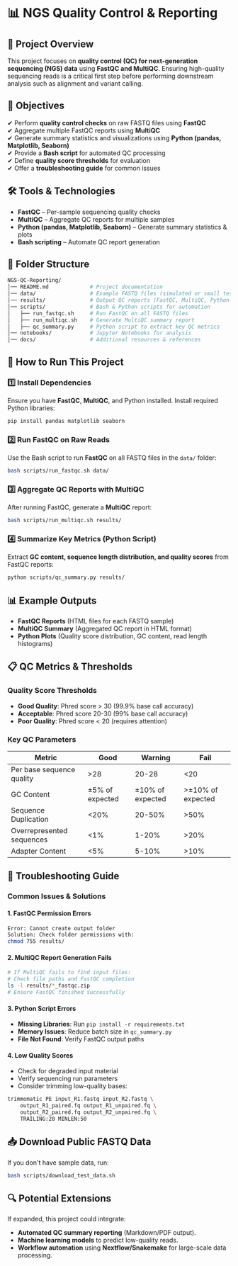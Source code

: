 # 📊 NGS Quality Control & Reporting

## 📌 Project Overview  
This project focuses on **quality control (QC) for next-generation sequencing (NGS) data** using **FastQC and MultiQC**. Ensuring high-quality sequencing reads is a critical first step before performing downstream analysis such as alignment and variant calling.

## 🔹 Objectives  
✔ Perform **quality control checks** on raw FASTQ files using **FastQC**  
✔ Aggregate multiple FastQC reports using **MultiQC**  
✔ Generate summary statistics and visualizations using **Python (pandas, Matplotlib, Seaborn)**  
✔ Provide a **Bash script** for automated QC processing  
✔ Define **quality score thresholds** for evaluation  
✔ Offer a **troubleshooting guide** for common issues  

## 🛠 Tools & Technologies  
- **FastQC** – Per-sample sequencing quality checks  
- **MultiQC** – Aggregate QC reports for multiple samples  
- **Python (pandas, Matplotlib, Seaborn)** – Generate summary statistics & plots  
- **Bash scripting** – Automate QC report generation  

## 📂 Folder Structure  
```bash
NGS-QC-Reporting/
│── README.md             # Project documentation
│── data/                 # Example FASTQ files (simulated or small test data)
│── results/              # Output QC reports (FastQC, MultiQC, Python summaries)
│── scripts/              # Bash & Python scripts for automation
│   ├── run_fastqc.sh     # Run FastQC on all FASTQ files
│   ├── run_multiqc.sh    # Generate MultiQC summary report
│   ├── qc_summary.py     # Python script to extract key QC metrics
│── notebooks/            # Jupyter Notebooks for analysis
│── docs/                 # Additional resources & references
```

## 🔹 How to Run This Project  
### **1️⃣ Install Dependencies**  
Ensure you have **FastQC**, **MultiQC**, and Python installed. Install required Python libraries:  
```bash
pip install pandas matplotlib seaborn
```

### **2️⃣ Run FastQC on Raw Reads**  
Use the Bash script to run **FastQC** on all FASTQ files in the `data/` folder:  
```bash
bash scripts/run_fastqc.sh data/
```

### **3️⃣ Aggregate QC Reports with MultiQC**  
After running FastQC, generate a **MultiQC** report:  
```bash
bash scripts/run_multiqc.sh results/
```

### **4️⃣ Summarize Key Metrics (Python Script)**  
Extract **GC content, sequence length distribution, and quality scores** from FastQC reports:  
```bash
python scripts/qc_summary.py results/
```

## 📊 Example Outputs  
- **FastQC Reports** (HTML files for each FASTQ sample)  
- **MultiQC Summary** (Aggregated QC report in HTML format)  
- **Python Plots** (Quality score distribution, GC content, read length histograms)  

## 📋 QC Metrics & Thresholds  
### Quality Score Thresholds  
- **Good Quality**: Phred score > 30 (99.9% base call accuracy)  
- **Acceptable**: Phred score 20-30 (99% base call accuracy)  
- **Poor Quality**: Phred score < 20 (requires attention)  

### Key QC Parameters  
| Metric | Good | Warning | Fail |
|--------|------|---------|------|
| Per base sequence quality | >28 | 20-28 | <20 |
| GC Content | ±5% of expected | ±10% of expected | >±10% of expected |
| Sequence Duplication | <20% | 20-50% | >50% |
| Overrepresented sequences | <1% | 1-20% | >20% |
| Adapter Content | <5% | 5-10% | >10% |

## 🔧 Troubleshooting Guide  
### Common Issues & Solutions  
#### 1. FastQC Permission Errors  
```bash
Error: Cannot create output folder
Solution: Check folder permissions with:
chmod 755 results/
```

#### 2. MultiQC Report Generation Fails  
```bash
# If MultiQC fails to find input files:
# Check file paths and FastQC completion
ls -l results/*_fastqc.zip
# Ensure FastQC finished successfully
```

#### 3. Python Script Errors  
- **Missing Libraries**: Run `pip install -r requirements.txt`
- **Memory Issues**: Reduce batch size in `qc_summary.py`
- **File Not Found**: Verify FastQC output paths  

#### 4. Low Quality Scores  
- Check for degraded input material  
- Verify sequencing run parameters  
- Consider trimming low-quality bases:  
```bash
trimmomatic PE input_R1.fastq input_R2.fastq \
    output_R1_paired.fq output_R1_unpaired.fq \
    output_R2_paired.fq output_R2_unpaired.fq \
    TRAILING:20 MINLEN:50
```
## 📥 Download Public FASTQ Data
If you don't have sample data, run:
```bash
bash scripts/download_test_data.sh
```
## 🔍 Potential Extensions  
If expanded, this project could integrate:  
- **Automated QC summary reporting** (Markdown/PDF output).  
- **Machine learning models** to predict low-quality reads.  
- **Workflow automation** using **Nextflow/Snakemake** for large-scale data processing.
